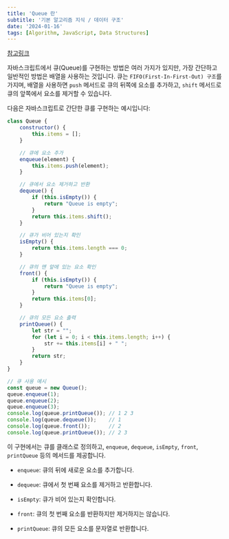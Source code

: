 ```yaml
---
title: 'Queue 란'
subtitle: '기본 알고리즘 지식 / 데이터 구조'
date: '2024-01-16'
tags: [Algorithm, JavaScript, Data Structures]
---
```


<span class="blogLink">[참고링크](https://github.com/a1603169/javascript-algorithms/blob/master/src/data-structures/queue/README.ko-KR.md)</span>

자바스크립트에서 큐(Queue)를 구현하는 방법은 여러 가지가 있지만, 가장 간단하고 일반적인 방법은 배열을 사용하는 것입니다. 큐는 `FIFO(First-In-First-Out) 구조`를 가지며, 배열을 사용하면 `push` 메서드로 큐의 뒤쪽에 요소를 추가하고, `shift` 메서드로 큐의 앞쪽에서 요소를 제거할 수 있습니다.

다음은 자바스크립트로 간단한 큐를 구현하는 예시입니다:

```javascript
class Queue {
    constructor() {
        this.items = [];
    }

    // 큐에 요소 추가
    enqueue(element) {
        this.items.push(element);
    }

    // 큐에서 요소 제거하고 반환
    dequeue() {
        if (this.isEmpty()) {
            return "Queue is empty";
        }
        return this.items.shift();
    }

    // 큐가 비어 있는지 확인
    isEmpty() {
        return this.items.length === 0;
    }

    // 큐의 맨 앞에 있는 요소 확인
    front() {
        if (this.isEmpty()) {
            return "Queue is empty";
        }
        return this.items[0];
    }

    // 큐의 모든 요소 출력
    printQueue() {
        let str = "";
        for (let i = 0; i < this.items.length; i++) {
            str += this.items[i] + " ";
        }
        return str;
    }
}

// 큐 사용 예시
const queue = new Queue();
queue.enqueue(1);
queue.enqueue(2);
queue.enqueue(3);
console.log(queue.printQueue()); // 1 2 3
console.log(queue.dequeue());    // 1
console.log(queue.front());      // 2
console.log(queue.printQueue()); // 2 3
```

이 구현에서는 큐를 클래스로 정의하고, `enqueue`, `dequeue`, `isEmpty`, `front`, `printQueue` 등의 메서드를 제공합니다. 

- `enqueue`: 큐의 뒤에 새로운 요소를 추가합니다.

- `dequeue`: 큐에서 첫 번째 요소를 제거하고 반환합니다.

- `isEmpty`: 큐가 비어 있는지 확인합니다.

- `front`: 큐의 첫 번째 요소를 반환하지만 제거하지는 않습니다.

- `printQueue`: 큐의 모든 요소를 문자열로 반환합니다.